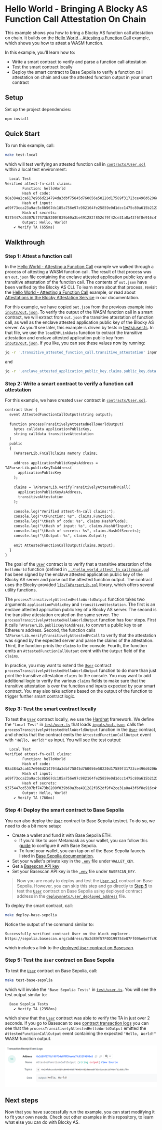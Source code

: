 # Hello World - Bringing A Blocky AS Function Call Attestation On Chain

This example shows you how to bring a Blocky AS function call attestation
on chain. It builds on the 
[Hello World - Attesting a Function Call](../hello_world_attest_fn_call)
example, which shows you how to attest a WASM function.

In this example, you'll learn how to:

- Write a smart contract to verify and parse a function call attestation
- Test the smart contract locally
- Deploy the smart contract to Base Sepolia to verify a function call
  attestation on chain and use the attested function output in your smart
  contract

## Setup

Set up the project dependencies:

```bash
npm install
```

## Quick Start

To run this example, call:

```bash
make test-local
```

which will test verifying an attested function call in 
[`contracts/User.sol`](contracts/User.sol) 
within a local test environment:

```
  Local Test
Verified attest-fn-call claims:
        Function: helloWorld
        Hash of code: 98a384a2ca617e966d214794da3dbf75845d760056e50220d17589f31723ce496d6206d6e63a52ea14a1bbc21e67b2cb7de9d9036138fbaefebb250e39203fa6
        Hash of input: a69f73cca23a9ac5c8b567dc185a756e97c982164fe25859e0d1dcc1475c80a615b2123af1f5f94c11e3e9402c3ac558f500199d95b6d3e301758586281dcd26
        Hash of secrets: 9375447cd5307bf7473b8200f039b60a3be491282f852df9f42ce31a8a43f6f8e916c4f8264e7d233add48746a40166eec588be8b7b9b16a5eb698d4c3b06e00
        Output: Hello, World!
    ✔ Verify TA (655ms)
```

## Walkthrough

### Step 1: Attest a function call

In the [Hello World - Attesting a Function Call](../hello_world_attest_fn_call)
example we walked through a process of attesting a WASM function call.
The result of that process was an `out.json` file containing the enclave
attested application public key and a transitive attestation of the function
call. The contents of `out.json` have been verified by the Blocky AS CLI. To
learn more about that process, revisit the
[Hello World - Attesting a Function Call](../hello_world_attest_fn_call)
example, or read about
[Attestations in the Blocky Attestation Service](https://blocky-docs.redocly.app/attestation-service/v0.1.0-beta.7/concepts#attestations-in-the-blocky-attestation-service)
in our documentation.

For this example, we have copied `out.json` from the previous example into
[`inputs/out.json`](inputs/out.json).
To verify the output of the WASM function call in a smart contract, we will
extract from `out.json` the transitive attestation of function call, as well as
the enclave attested application public key of the Blocky AS server. As you'll
see later, this example is driven by tests in
[tests/user.ts](test/user.ts). In that file, we use the `loadEVMLinkData`
function to extract the transitive attestation and enclave attested application
public key from [`inputs/out.json`](inputs/out.json). If you like, you can see
these values now by running:

```bash
jq -r '.transitive_attested_function_call.transitive_attestation' inputs/out.json
```
and

```bash
jq -r '.enclave_attested_application_public_key.claims.public_key.data' inputs/out.json
```

### Step 2: Write a smart contract to verify a function call attestation

For this example, we have created `User` contract in 
[`contracts/User.sol`](contracts/User.sol).

```solidity
contract User {
  event AttestedFunctionCallOutput(string output);

  function processTransitivelyAttestedHelloWorldOutput(
    bytes calldata applicationPublicKey,
    string calldata transitiveAttestation
  )
  public
  {
    TAParserLib.FnCallClaims memory claims;

    address applicationPublicKeyAsAddress = TAParserLib.publicKeyToAddress(
      applicationPublicKey
    );

    claims = TAParserLib.verifyTransitivelyAttestedFnCall(
      applicationPublicKeyAsAddress,
      transitiveAttestation
    );

    console.log("Verified attest-fn-call claims:");
    console.log("\tFunction: %s", claims.Function);
    console.log("\tHash of code: %s", claims.HashOfCode);
    console.log("\tHash of input: %s", claims.HashOfInput);
    console.log("\tHash of secrets: %s", claims.HashOfSecrets);
    console.log("\tOutput: %s", claims.Output);

    emit AttestedFunctionCallOutput(claims.Output);
  }
}
```

The goal of the [`User`](contracts/User.sol) contract is to verify that a
transitive attestation of the `helloWorld` function (defined in
[`../hello_world_attest_fn_call/main.go`](../hello_world_attest_fn_call/main.go))
has been signed by the enclave attested application public key of the Blocky AS
server and parse out the attested function output.
The contract uses the Blocky-provided
[`lib/TAParserLib.sol`](lib/TAParserLib.sol) library, which offers
several utility functions.

The `processTransitivelyAttestedHelloWorldOutput` function takes two arguments
`applicationPublicKey` and `transitiveAttestation`. The first is an enclave
attested application public key of a Blocky AS server. The second is the
transitive attestation created on the same server. The
`processTransitivelyAttestedHelloWorldOutput` function has four steps. First it
calls `TAParserLib.publicKeyToAddress`, to convert a public key to an Ethereum
address. Second, the function calls
`TAParserLib.verifyTransitivelyAttestedFnCall` to verify that the attestation
was signed by the expected server and parse the claims of the attestation.
Third, the function prints the `claims` to the console. Fourth, the function
emits an `AttestedFunctionCallOutput` event with the `Output` field of the
`claims`.

In practice, you may want to extend the [`User`](contracts/User.sol) contract
`processTransitivelyAttestedHelloWorldOutput` function to do more than just
print the transitive attestation `claims` to the console. You may want to add
additional logic to verify the various `claims` fields to make sure that the
transitive attestation is over the function and inputs expected by your smart
contract. You may also take actions based on the output of the function to
trigger further smart contract logic.

### Step 3: Test the smart contract locally

To test the [`User`](contracts/User.sol) contract locally, we use
the [Hardhat](https://hardhat.org/) framework. We define the `"Local Test"` in 
[`test/user.ts`](test/user.ts) that loads [`inputs/out.json`](inputs/out.json),
calls the `processTransitivelyAttestedHelloWorldOutput` function in the 
[`User`](contracts/User.sol) contract, and checks that the contract emits the
`AttestedFunctionCallOutput` event with `"Hello, World!"` as input.
You will see the test output:

```
  Local Test
Verified attest-fn-call claims:
        Function: helloWorld
        Hash of code: 98a384a2ca617e966d214794da3dbf75845d760056e50220d17589f31723ce496d6206d6e63a52ea14a1bbc21e67b2cb7de9d9036138fbaefebb250e39203fa6
        Hash of input: a69f73cca23a9ac5c8b567dc185a756e97c982164fe25859e0d1dcc1475c80a615b2123af1f5f94c11e3e9402c3ac558f500199d95b6d3e301758586281dcd26
        Hash of secrets: 9375447cd5307bf7473b8200f039b60a3be491282f852df9f42ce31a8a43f6f8e916c4f8264e7d233add48746a40166eec588be8b7b9b16a5eb698d4c3b06e00
        Output: Hello, World!
    ✔ Verify TA (760ms)
```

### Step 4: Deploy the smart contract to Base Sepolia

You can also deploy the [`User`](contracts/User.sol) contract to Base
Sepolia testnet. To do so, we need to do a bit more setup:

- Create a wallet and fund it with Base Sepolia ETH.
  - If you'd like to user Metamask as your wallet, you can follow this
    [guide](https://getblock.io/blog/add-base-sepolia-testnet-metamask/)
    to configure it with Base Sepolia.
  - To fund your wallet, you can tap on of the Base Sepolia faucets listed in
      [Base Sepolia documentation](https://docs.base.org/chain/network-faucets).
- Set your wallet's private key in the [`.env`](.env) file under `WALLET_KEY`.
- Get a
  [Basescan API key](https://docs.basescan.org/getting-started/viewing-api-usage-statistics#creating-an-api-key)
- Set your Basescan API key in the [`.env`](.env) file under `BASESCAN_KEY`.

> Now you are ready to deploy and test the [ `User.sol`](contracts/User.sol) 
> contract on Base Sepolia. However, you can skip this step and go directly to
> [Step 5](#step-5-test-the-user-contract-on-base-sepolia) to test the
> [`User`](contracts/User.sol) contract on Base Sepolia using
> deployed contract address in the
> [`deploymnets/user_deployed_address`](deployments/user_deployed_address)
> file.

To deploy the smart contract, call:

```bash
make deploy-base-sepolia
```

Notice the output of the command similar to: 

```
Successfully verified contract User on the block explorer.
https://sepolia.basescan.org/address/0x2d89f57F0D199754e87Ff09Ae6e7fc93219899e3#code
```

which includes a link to the 
[deployed `User` contract on Basescan](https://sepolia.basescan.org/address/0x2d89f57F0D199754e87Ff09Ae6e7fc93219899e3).

### Step 5: Test the `User` contract on Base Sepolia

To test the [`User`](contracts/User.sol) contract on Base Sepolia, call:

```bash
make test-base-sepolia
```

which will invoke the `"Base Sepolia Tests"` in [`test/user.ts`](test/user.ts).
You will see the test output similar to:

```
  Base Sepolia Tests
    ✔ Verify TA (2358ms)
```

which show that the [`User`](contracts/User.sol) contract was able to
verify the TA in just over 2 seconds.
If you go to Basescan to see 
[contract transaction logs](https://sepolia.basescan.org/tx/0x6d17e41fce184c078bf703aac362b1b76989f3fbf9a6f3576385e86bdbc80513#eventlog)
you can see that the `processTransitivelyAttestedHelloWorldOutput` emitted the
`AttestedFunctionCallOutput` event containing the expected `"Hello, World!"` 
WASM function output.

![Transaction Logs](images/transaction_logs.png)


## Next steps

Now that you have successfully run the example, you can start modifying it to
fit your own needs. Check out other examples in this repository, to learn what
else you can do with Blocky AS.
